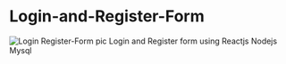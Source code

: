 # Login-and-Register-Form
![Login Register-Form pic](https://user-images.githubusercontent.com/74898301/215261611-526dab30-ca97-4b96-b3a1-a7c2e45c6620.png)
Login and Register form using Reactjs Nodejs Mysql
